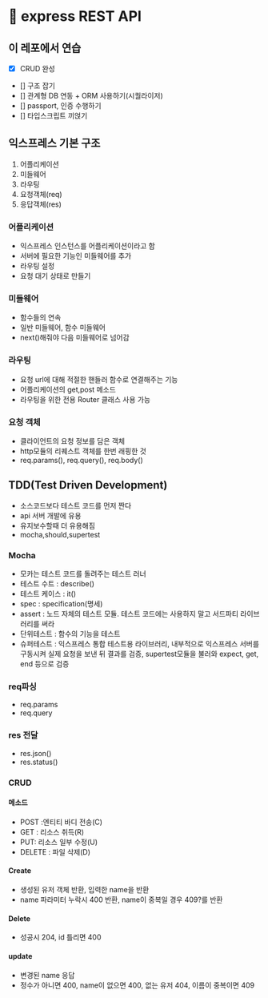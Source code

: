 # 🚅 express REST API

## 이 레포에서 연습

- [x] CRUD 완성
- [] 구조 잡기
- [] 관계형 DB 연동 + ORM 사용하기(시퀄라이저)
- [] passport, 인증 수행하기
- [] 타입스크립트 끼얹기

## 익스프레스 기본 구조

1. 어플리케이션
2. 미들웨어
3. 라우팅
4. 요청객체(req)
5. 응답객체(res)

### 어플리케이션

- 익스프레스 인스턴스를 어플리케이션이라고 함
- 서버에 필요한 기능인 미들웨어를 추가
- 라우팅 설정
- 요청 대기 상태로 만들기

### 미들웨어

- 함수들의 연속
- 일반 미들웨어, 함수 미들웨어
- next()해줘야 다음 미들웨어로 넘어감

### 라우팅

- 요청 url에 대해 적절한 핸들러 함수로 연결해주는 기능
- 어플리케이션의 get,post 메소드
- 라우팅을 위한 전용 Router 클래스 사용 가능

### 요청 객체

- 클라이언트의 요청 정보를 담은 객체
- http모듈의 리퀘스트 객체를 한번 래핑한 것
- req.params(), req.query(), req.body()

## TDD(Test Driven Development)

- 소스코드보다 테스트 코드를 먼저 짠다
- api 서버 개발에 유용
- 유지보수할때 더 유용해짐
- mocha,should,supertest

### Mocha

- 모카는 테스트 코드를 돌려주는 테스트 러너
- 테스트 수트 : describe()
- 테스트 케이스 : it()
- spec : specification(명세)
- assert : 노드 자체의 테스트 모듈. 테스트 코드에는 사용하지 말고 서드파티 라이브러리를 써라
- 단위테스트 : 함수의 기능을 테스트
- 슈퍼테스트 : 익스프레스 통합 테스트용 라이브러리, 내부적으로 익스프레스 서버를 구동시켜 실제 요청을 보낸 뒤 결과를 검증, supertest모듈을 불러와 expect, get, end 등으로 검증

### req파싱

- req.params
- req.query

### res 전달

- res.json()
- res.status()

### CRUD

#### 메소드

- POST :엔티티 바디 전송(C)
- GET : 리소스 취득(R)
- PUT: 리소스 일부 수정(U)
- DELETE : 파일 삭제(D)

#### Create

- 생성된 유저 객체 반환, 입력한 name을 반환
- name 파라미터 누락시 400 반환, name이 중복일 경우 409?를 반환

#### Delete

- 성공시 204, id 틀리면 400

#### update

- 변경된 name 응답
- 정수가 아니면 400, name이 없으면 400, 없는 유저 404, 이름이 중복이면 409
